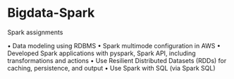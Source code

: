 # Bigdata-Spark
Spark assignments

• Data modeling using RDBMS • Spark multimode configuration in AWS • Developed Spark applications with pyspark, Spark API, including transformations and actions • Use Resilient Distributed Datasets (RDDs) for caching, persistence, and output • Use Spark with SQL (via Spark SQL)
